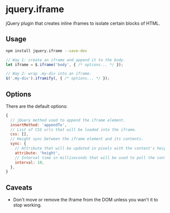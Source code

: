 # jquery.iframe

jQuery plugin that creates inline iframes to isolate certain blocks of HTML.

## Usage

```bash
npm install jquery.iframe --save-dev
```

```javascript
// Way 1: create an iframe and append it to the body.
let iframe = $.iframe('body', { /* options... */ });

// Way 2: wrap .my-div into an iframe.
$('.my-div').iframify(, { /* options... */ });
```

## Options
There are the default options:
```javascript
{
  // jQuery method used to append the iframe element.
  insertMethod: 'appendTo',
  // List of CSS urls that will be loaded into the iframe.
  css: [],
  // Height sync between the iframe element and its contents.
  sync: {
    // Attribute that will be updated in pixels with the content's height. Possible values are height, minHeight and maxHeight.
    attribute: 'height',
    // Interval time in milliseconds that will be used to poll the content's height.
    interval: 10,
  },
}
```

## Caveats
* Don't move or remove the iframe from the DOM unless you wan't it to stop working.

